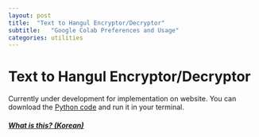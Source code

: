 ```yaml
---
layout: post
title:  "Text to Hangul Encryptor/Decryptor"
subtitle:   "Google Colab Preferences and Usage"
categories: utilities
---
```


# Text to Hangul Encryptor/Decryptor

Currently under development for implementation on website.
You can download the [Python code](https://github.com/Wanderkind/Text-to-Hangul-Encryptor) and run it in your terminal.

##### [What is this? (Korean)](https://blog.naver.com/inamoratowanderlust/222481841167)


